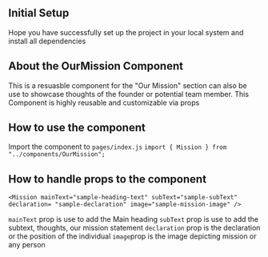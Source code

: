 ## Initial Setup

Hope you have successfully set up the project in your local system and install all dependencies

## About the OurMission Component

This is a resuasble component for the "Our Mission" section can also be use to showcase thoughts of the founder or potential team member. This Component is highly reusable and customizable via props

## How to use the component

Import the component to `pages/index.js`
`import { Mission } from "../components/OurMission";`

## How to handle props to the component

```
<Mission mainText="sample-heading-text" subText="sample-subText" declaration= "sample-declaration" image="sample-mission-image" />
```

`mainText` prop is use to add the Main heading 
`subText` prop is use to add the subtext, thoughts, our mission statement 
`declaration` prop is the declaration or the position of the individual 
`image`prop is the image depicting mission or any person
